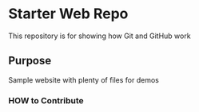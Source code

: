 # Starter Web Repo

This repository is for showing how Git and GitHub work

## Purpose

Sample website with plenty of files for demos
### HOW to Contribute